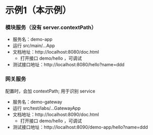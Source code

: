 # 示例1（本示例）

###  模块服务（没有 server.contextPath）

* 服务名：demo-app
* 运行 src/main/...App
* 文档地址：http://localhost:8080/doc.html
  * 打开接口 demo/hello ，可调试
* 测试接口地址：http://localhost:8080/hello?name=ddd

### 网关服务

配置时，会加 contextPath; 用于识别 service

* 服务名：demo-gateway
* 运行 src/test/labs/...GatewayApp
* 文档地址：http://localhost:8090/doc.html
  * 打开接口 demo/hello ，可调试
* 测试接口地址：http://localhost:8090/demo-app/hello?name=ddd

